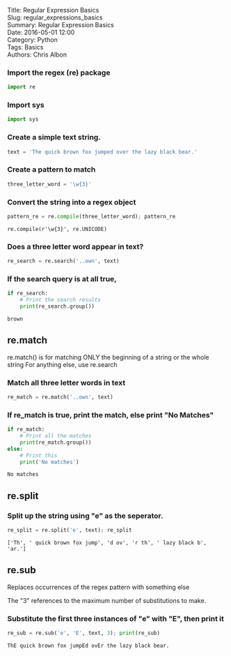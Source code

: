Title: Regular Expression Basics  
Slug: regular_expressions_basics  
Summary: Regular Expression Basics  
Date: 2016-05-01 12:00  
Category: Python  
Tags: Basics  
Authors: Chris Albon  

### Import the regex (re) package


```python
import re
```

### Import sys


```python
import sys
```

### Create a simple text string.


```python
text = 'The quick brown fox jumped over the lazy black bear.'
```

### Create a pattern to match


```python
three_letter_word = '\w{3}'
```

### Convert the string into a regex object


```python
pattern_re = re.compile(three_letter_word); pattern_re
```




    re.compile(r'\w{3}', re.UNICODE)



### Does a three letter word appear in text?


```python
re_search = re.search('..own', text)
```

### If the search query is at all true,


```python
if re_search:
    # Print the search results
    print(re_search.group())
```

    brown


## re.match

re.match() is for matching ONLY the beginning of a string or the whole string
For anything else, use re.search

### Match all three letter words in text


```python
re_match = re.match('..own', text)
```

### If re_match is true, print the match, else print "No Matches"


```python
if re_match:
    # Print all the matches
    print(re_match.group())
else:
    # Print this
    print('No matches')
```

    No matches


## re.split

### Split up the string using "e" as the seperator.


```python
re_split = re.split('e', text); re_split
```




    ['Th', ' quick brown fox jump', 'd ov', 'r th', ' lazy black b', 'ar.']



## re.sub

Replaces occurrences of the regex pattern with something else

The "3" references to the maximum number of substitutions to make.

### Substitute the first three instances of "e" with "E", then print it


```python
re_sub = re.sub('e', 'E', text, 3); print(re_sub)
```

    ThE quick brown fox jumpEd ovEr the lazy black bear.

